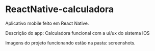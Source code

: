 # ReactNative-calculadora

Aplicativo mobile feito em React Native.

Descrição do app: Calculadora funcional com a ui/ux do sistema IOS

Imagens do projeto funcionando estão na pasta: screenshots.

